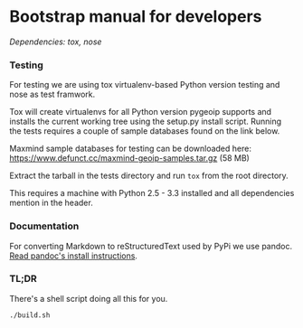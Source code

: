 # Bootstrap manual for developers
_Dependencies: tox, nose_

### Testing

For testing we are using tox virtualenv-based Python version testing
and nose as test framwork.

Tox will create virtualenvs for all Python version pygeoip supports
and installs the current working tree using the setup.py install script.
Running the tests requires a couple of sample databases found on the
link below.

Maxmind sample databases for testing can be downloaded here:
https://www.defunct.cc/maxmind-geoip-samples.tar.gz (58 MB)

Extract the tarball in the tests directory and run `tox` from the root directory.

This requires a machine with Python 2.5 - 3.3 installed and all dependencies mention in the header.

### Documentation

For converting Markdown to reStructuredText used by PyPi we use pandoc.
[Read pandoc's install instructions](http://johnmacfarlane.net/pandoc/installing.html).

### TL;DR

There's a shell script doing all this for you.

    ./build.sh
